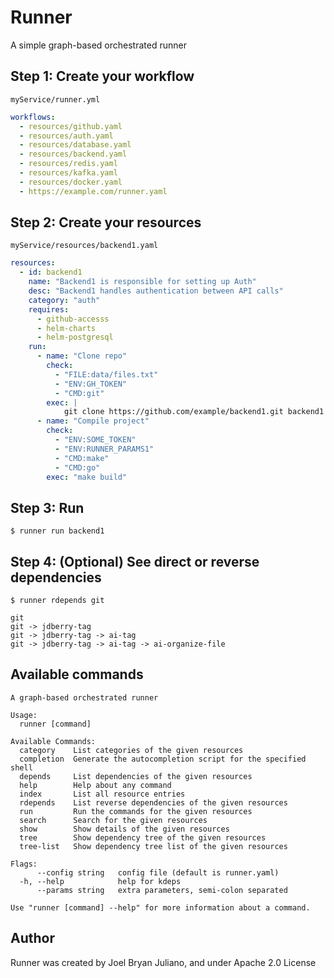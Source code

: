 # Runner
A simple graph-based orchestrated runner

## Step 1: Create your workflow
`myService/runner.yml`

```yaml
workflows:
  - resources/github.yaml
  - resources/auth.yaml
  - resources/database.yaml
  - resources/backend.yaml
  - resources/redis.yaml
  - resources/kafka.yaml
  - resources/docker.yaml
  - https://example.com/runner.yaml
```

## Step 2: Create your resources
`myService/resources/backend1.yaml`

```yaml
resources:
  - id: backend1
    name: "Backend1 is responsible for setting up Auth"
    desc: "Backend1 handles authentication between API calls"
    category: "auth"
    requires:
      - github-accesss
      - helm-charts
      - helm-postgresql
    run:
      - name: "Clone repo"
        check:
          - "FILE:data/files.txt"
          - "ENV:GH_TOKEN"
          - "CMD:git"
        exec: |
            git clone https://github.com/example/backend1.git backend1
      - name: "Compile project"
        check:
          - "ENV:SOME_TOKEN"
          - "ENV:RUNNER_PARAMS1"
          - "CMD:make"
          - "CMD:go"
        exec: "make build"
```

## Step 3: Run

`$ runner run backend1`

## Step 4: (Optional) See direct or reverse dependencies

`$ runner rdepends git`

```text
git
git -> jdberry-tag
git -> jdberry-tag -> ai-tag
git -> jdberry-tag -> ai-tag -> ai-organize-file
```
## Available commands

```
A graph-based orchestrated runner

Usage:
  runner [command]

Available Commands:
  category    List categories of the given resources
  completion  Generate the autocompletion script for the specified shell
  depends     List dependencies of the given resources
  help        Help about any command
  index       List all resource entries
  rdepends    List reverse dependencies of the given resources
  run         Run the commands for the given resources
  search      Search for the given resources
  show        Show details of the given resources
  tree        Show dependency tree of the given resources
  tree-list   Show dependency tree list of the given resources

Flags:
      --config string   config file (default is runner.yaml)
  -h, --help            help for kdeps
      --params string   extra parameters, semi-colon separated

Use "runner [command] --help" for more information about a command.
```

## Author

Runner was created by Joel Bryan Juliano, and under Apache 2.0 License
